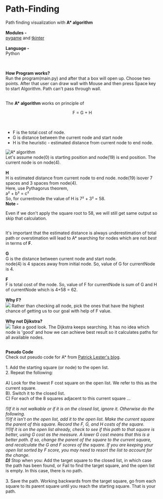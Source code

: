 # Path-Finding
 Path finding visualization with <b> A* algorithm</b>
 <br><br>
 <b> Modules - </b><br>
 <a href="https://www.pygame.org/">pygame</a> and <a href="https://wiki.python.org/moin/TkInter">tkinter</a>
 <br><br>
 <b>Language - </b>
 <br>Python
 
<br><br>
<strong> How Program works? </strong><br>
Run the program(main.py) and after that a box will open up. Choose two points. After that user can draw wall with Mouse and then press Space key to start Algorithm. Path can't pass through wall.
 <br><br>
 
 The <b>A* algorithm </b> works on principle of<br><center> F = G + H</center></br> 
 <br>
 <ul>
 <li> F is the total cost of node.</li>
 <li> G is distance between the current node and start node</li>
 <li> H is the heuristic - estimated distance from current node to end node.</li>
 </ul>
<img src="https://miro.medium.com/max/600/1*iSt-urlSaXDABqhXX6xveQ.png" alt="A* algorithm">
<br>
Let's assume node(0) is starting position and node(19) is end position. The current node is on node(4).
<br><br>
<strong>H</strong>
<br>
H is estimated distance from current node to end node. node(19) isover 7 spaces and 3 spaces from node(4). 
<br>
Here, use Pythagorus theorem,<br>
 a² + b² = c²<br>
 So, for currentnode the value of H is 7² + 3² = 58.
 <br>
 <strong> Note - </strong>
<br><p> Even if we don't apply the square root to 58, we will still get same output so skip that calculation. </p>
<br>
It's important that the estimated distance is always underestimation of total path or overstimation will lead to A* searching for nodes which are not <i>best</i> in terms of <b>F</b>.
<br><br>
<b>G</b><br>
G is the distance between current node and start node.
<br>
node(4) is 4 spaces away from initial node. So, value of G for currentNode is 4.
<br><br>
<b>F</b>
<br>
F is total cost of the node. So, value of F for currentNode is sum of G and H of currentNode which is 4+58 = 62.
<br><br>
<b> Why F?</b><br>
<img src="https://miro.medium.com/max/263/1*HppvOLfDxXqQRFn0Cv2dHQ.gif">
Rather than checking all node, pick the ones that have the highest chance of getting us to our goal with help of F value.
<br><br>
<b> Why not Djikstra?</b>
<br>
<img src="https://miro.medium.com/max/263/1*2jRCHqAbTCY7W7oG5ntMOQ.gif">
Take a good look. The Dijkstra keeps searching. It has no idea which node is 'good' and how we can achieve best result so it calculates paths for all available nodes.
<br>
<br>

<strong> Pseudo Code</strong>
<br>
Check out pseudo code for A* from <a href="http://www.policyalmanac.org/games/aStarTutorial.htm">Patrick Lester's blog</a>. 
<br>
<br>1. Add the starting square (or node) to the open list.
<br>2. Repeat the following:<br>
<br>A) Look for the lowest F cost square on the open list. We refer to this as the current square.
<br>B). Switch it to the closed list.
<br>C) For each of the 8 squares adjacent to this current square …<br>
<br><i>!)If it is not walkable or if it is on the closed list, ignore it. Otherwise do the following.
<br>!!)If it isn’t on the open list, add it to the open list. Make the current square the parent of this square. Record the F, G, and H costs of the square.
<br>!!!)If it is on the open list already, check to see if this path to that square is better, using G cost as the measure. A lower G cost means that this is a better path. If so, change the parent of the square to the current square, and recalculate the G and F scores of the square. If you are keeping your open list sorted by F score, you may need to resort the list to account for the change.
<br><b>D)</b></i> Stop when you:
Add the target square to the closed list, in which case the path has been found, or
Fail to find the target square, and the open list is empty. In this case, there is no path.
<br><br>3. Save the path. Working backwards from the target square, go from each square to its parent square until you reach the starting square. That is your path.
